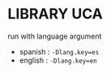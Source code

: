 # LIBRARY UCA
run with language argument   
 * spanish : `-Dlang.key=es`   
 * english : `-Dlang.key=en` 
